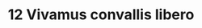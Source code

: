 ---
title: 12 Vivamus convallis libero
image: 43.jpg
thumbnail: 43.jpg
caption: 12 Sed velit lacus, laoreet at venenatis convallis in lorem tincidunt.
---
